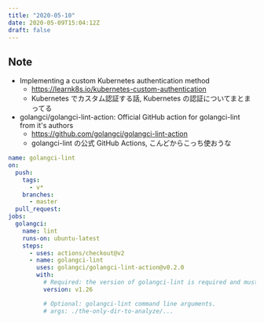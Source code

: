 ```yaml
---
title: "2020-05-10"
date: 2020-05-09T15:04:12Z
draft: false
---
```


## Note

* Implementing a custom Kubernetes authentication method
  * https://learnk8s.io/kubernetes-custom-authentication
  * Kubernetes でカスタム認証する話, Kubernetes の認証についてまとまってる
* golangci/golangci-lint-action: Official GitHub action for golangci-lint from it's authors
  * https://github.com/golangci/golangci-lint-action
  * golangci-lint の公式 GitHub Actions, こんどからこっち使おうな

```yaml
name: golangci-lint
on:
  push:
    tags:
      - v*
    branches:
      - master
  pull_request:
jobs:
  golangci:
    name: lint
    runs-on: ubuntu-latest
    steps:
      - uses: actions/checkout@v2
      - name: golangci-lint
        uses: golangci/golangci-lint-action@v0.2.0
        with:
          # Required: the version of golangci-lint is required and must be specified without patch version: we always use the latest patch version.
          version: v1.26

          # Optional: golangci-lint command line arguments.
          # args: ./the-only-dir-to-analyze/...
```
